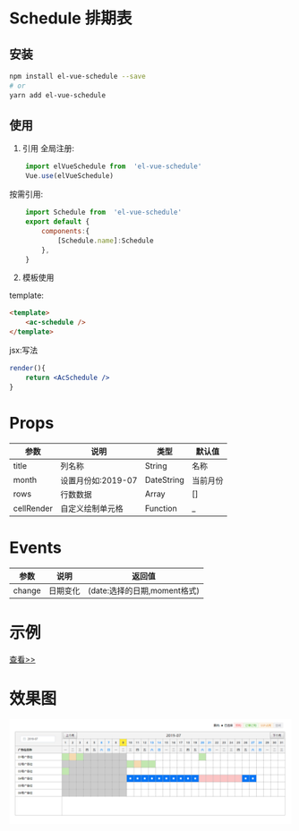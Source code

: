 # Schedule 排期表

## 安装
```bash
npm install el-vue-schedule --save
# or
yarn add el-vue-schedule
```

## 使用

1. 引用
全局注册:
```javascript
    import elVueSchedule from  'el-vue-schedule'
    Vue.use(elVueSchedule)
```

按需引用:
```javascript
    import Schedule from  'el-vue-schedule'
    export default {
        components:{
            [Schedule.name]:Schedule
        },
    }

```

2. 模板使用

template:
```html
<template>
    <ac-schedule />
</template>
```

jsx:写法
```jsx
render(){
    return <AcSchedule />
}

```

# Props

参数 | 说明 | 类型 | 默认值
---|---|---|---
title | 列名称 | String | 名称
month | 设置月份如:2019-07 | DateString | 当前月份
rows | 行数数据 | Array | []
cellRender | 自定义绘制单元格 | Function | _


# Events

参数 | 说明 | 返回值
---|---|---
change | 日期变化 | (date:选择的日期,moment格式)


# 示例
[查看>>](https://okool.github.io/el-vue-schedule/dist/)

# 效果图
![image](./examples/Static/demo1.png)
